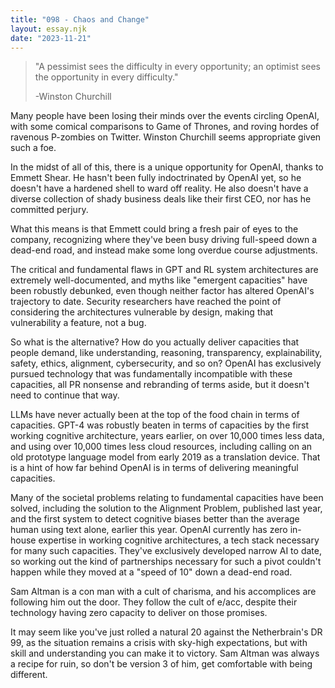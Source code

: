 ```yaml
---
title: "098 - Chaos and Change"
layout: essay.njk
date: "2023-11-21"
---
```


> "A pessimist sees the difficulty in every opportunity; an optimist sees the opportunity in every difficulty." 
>
> -Winston Churchill

Many people have been losing their minds over the events circling OpenAI, with some comical comparisons to Game of Thrones, and roving hordes of ravenous P-zombies on Twitter. Winston Churchill seems appropriate given such a foe.

In the midst of all of this, there is a unique opportunity for OpenAI, thanks to Emmett Shear. He hasn't been fully indoctrinated by OpenAI yet, so he doesn't have a hardened shell to ward off reality. He also doesn't have a diverse collection of shady business deals like their first CEO, nor has he committed perjury.

What this means is that Emmett could bring a fresh pair of eyes to the company, recognizing where they've been busy driving full-speed down a dead-end road, and instead make some long overdue course adjustments.

The critical and fundamental flaws in GPT and RL system architectures are extremely well-documented, and myths like "emergent capacities" have been robustly debunked, even though neither factor has altered OpenAI's trajectory to date. Security researchers have reached the point of considering the architectures vulnerable by design, making that vulnerability a feature, not a bug.

So what is the alternative? How do you actually deliver capacities that people demand, like understanding, reasoning, transparency, explainability, safety, ethics, alignment, cybersecurity, and so on? OpenAI has exclusively pursued technology that was fundamentally incompatible with these capacities, all PR nonsense and rebranding of terms aside, but it doesn't need to continue that way.

LLMs have never actually been at the top of the food chain in terms of capacities. GPT-4 was robustly beaten in terms of capacities by the first working cognitive architecture, years earlier, on over 10,000 times less data, and using over 10,000 times less cloud resources, including calling on an old prototype language model from early 2019 as a translation device. That is a hint of how far behind OpenAI is in terms of delivering meaningful capacities.

Many of the societal problems relating to fundamental capacities have been solved, including the solution to the Alignment Problem, published last year, and the first system to detect cognitive biases better than the average human using text alone, earlier this year. OpenAI currently has zero in-house expertise in working cognitive architectures, a tech stack necessary for many such capacities. They've exclusively developed narrow AI to date, so working out the kind of partnerships necessary for such a pivot couldn't happen while they moved at a "speed of 10" down a dead-end road.

Sam Altman is a con man with a cult of charisma, and his accomplices are following him out the door. They follow the cult of e/acc, despite their technology having zero capacity to deliver on those promises.

It may seem like you've just rolled a natural 20 against the Netherbrain's DR 99, as the situation remains a crisis with sky-high expectations, but with skill and understanding you can make it to victory. Sam Altman was always a recipe for ruin, so don't be version 3 of him, get comfortable with being different.
